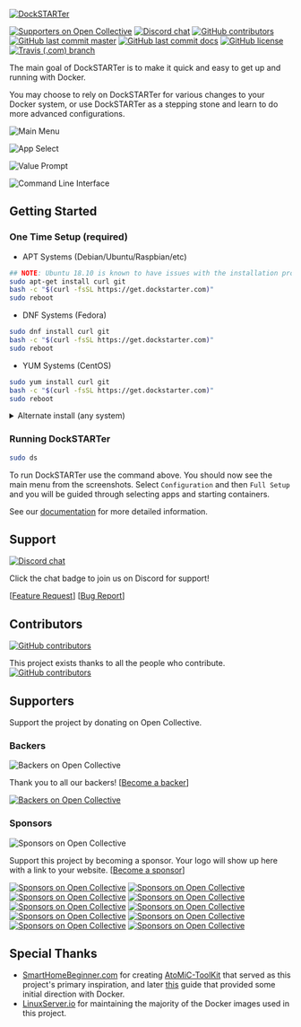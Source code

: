 [![DockSTARTer](https://github.com/GhostWriters/DockSTARTer/raw/master/.github/logo.png)](https://dockstarter.com)

[![Supporters on Open Collective](https://img.shields.io/opencollective/all/DockSTARTer.svg)](#supporters)
[![Discord chat](https://img.shields.io/discord/477959324183035936.svg?logo=discord)](https://discord.gg/YFyJpmH)
[![GitHub contributors](https://img.shields.io/github/contributors/GhostWriters/DockSTARTer.svg)](https://github.com/GhostWriters/DockSTARTer/graphs/contributors)
[![GitHub last commit master](https://img.shields.io/github/last-commit/GhostWriters/DockSTARTer/master.svg?label=code%20committed)](https://github.com/GhostWriters/DockSTARTer/commits/master)
[![GitHub last commit docs](https://img.shields.io/github/last-commit/GhostWriters/DockSTARTer/docs.svg?label=docs%20committed)](https://github.com/GhostWriters/DockSTARTer/commits/docs)
[![GitHub license](https://img.shields.io/github/license/GhostWriters/DockSTARTer.svg)](https://github.com/GhostWriters/DockSTARTer/blob/master/LICENSE.md)
[![Travis (.com) branch](https://img.shields.io/travis/com/GhostWriters/DockSTARTer/master.svg?logo=travis)](https://travis-ci.com/GhostWriters/DockSTARTer)

The main goal of DockSTARTer is to make it quick and easy to get up and running with Docker.

You may choose to rely on DockSTARTer for various changes to your Docker system, or use DockSTARTer as a stepping stone and learn to do more advanced configurations.

![Main Menu](https://i.imgur.com/odfRk0j.png)

![App Select](https://i.imgur.com/tFsu2Hh.png)

![Value Prompt](https://i.imgur.com/k1bdAoQ.png)

![Command Line Interface](https://i.imgur.com/Y8F3uT2.png)

## Getting Started

### One Time Setup (required)

- APT Systems (Debian/Ubuntu/Raspbian/etc)

```bash
## NOTE: Ubuntu 18.10 is known to have issues with the installation process, 18.04 is recommended
sudo apt-get install curl git
bash -c "$(curl -fsSL https://get.dockstarter.com)"
sudo reboot
```

- DNF Systems (Fedora)

```bash
sudo dnf install curl git
bash -c "$(curl -fsSL https://get.dockstarter.com)"
sudo reboot
```

- YUM Systems (CentOS)

```bash
sudo yum install curl git
bash -c "$(curl -fsSL https://get.dockstarter.com)"
sudo reboot
```

<details>
  <summary>Alternate install (any system)</summary>

The standard install above downloads the initial script using a method with some known risks. For those concerned with the security of the above method here is an alternative:

<pre><code class="bash">
## NOTE: Run the appropriate command for your distro
sudo apt-get install curl git
sudo dnf install curl git
sudo yum install curl git

## NOTE: Do not sudo the next line.
git clone https://github.com/GhostWriters/DockSTARTer "/home/${USER}/.docker"
sudo bash /home/${USER}/.docker/main.sh -i
sudo reboot
</code></pre>

</details>

### Running DockSTARTer

```bash
sudo ds
```

To run DockSTARTer use the command above. You should now see the main menu from the screenshots. Select `Configuration` and then `Full Setup` and you will be guided through selecting apps and starting containers.

See our [documentation](https://dockstarter.com) for more detailed information.

## Support

[![Discord chat](https://img.shields.io/discord/477959324183035936.svg?logo=discord)](https://discord.gg/YFyJpmH)

Click the chat badge to join us on Discord for support!

[[Feature Request](https://github.com/GhostWriters/DockSTARTer/issues/new?template=feature_request.md)] [[Bug Report](https://github.com/GhostWriters/DockSTARTer/issues/new?template=bug_report.md)]

## Contributors

[![GitHub contributors](https://img.shields.io/github/contributors/GhostWriters/DockSTARTer.svg)](https://github.com/GhostWriters/DockSTARTer/graphs/contributors)

This project exists thanks to all the people who contribute.
[![GitHub contributors](https://opencollective.com/DockSTARTer/contributors.svg?button=false)](https://GitHub.com/GhostWriters/DockSTARTer/graphs/contributors)

## Supporters

Support the project by donating on Open Collective.

### Backers

![Backers on Open Collective](https://img.shields.io/opencollective/backers/DockSTARTer.svg)

Thank you to all our backers! [[Become a backer](https://opencollective.com/DockSTARTer#backer)]

[![Backers on Open Collective](https://opencollective.com/DockSTARTer/backers.svg)](https://opencollective.com/DockSTARTer#backers)

### Sponsors

![Sponsors on Open Collective](https://img.shields.io/opencollective/sponsors/DockSTARTer.svg)

Support this project by becoming a sponsor. Your logo will show up here with a link to your website. [[Become a sponsor](https://opencollective.com/DockSTARTer#sponsor)]

[![Sponsors on Open Collective](https://opencollective.com/DockSTARTer/sponsor/0/avatar.svg)](https://opencollective.com/DockSTARTer/sponsor/0/website) [![Sponsors on Open Collective](https://opencollective.com/DockSTARTer/sponsor/1/avatar.svg)](https://opencollective.com/DockSTARTer/sponsor/1/website) [![Sponsors on Open Collective](https://opencollective.com/DockSTARTer/sponsor/2/avatar.svg)](https://opencollective.com/DockSTARTer/sponsor/2/website) [![Sponsors on Open Collective](https://opencollective.com/DockSTARTer/sponsor/3/avatar.svg)](https://opencollective.com/DockSTARTer/sponsor/3/website) [![Sponsors on Open Collective](https://opencollective.com/DockSTARTer/sponsor/4/avatar.svg)](https://opencollective.com/DockSTARTer/sponsor/4/website) [![Sponsors on Open Collective](https://opencollective.com/DockSTARTer/sponsor/5/avatar.svg)](https://opencollective.com/DockSTARTer/sponsor/5/website) [![Sponsors on Open Collective](https://opencollective.com/DockSTARTer/sponsor/6/avatar.svg)](https://opencollective.com/DockSTARTer/sponsor/6/website) [![Sponsors on Open Collective](https://opencollective.com/DockSTARTer/sponsor/7/avatar.svg)](https://opencollective.com/DockSTARTer/sponsor/7/website) [![Sponsors on Open Collective](https://opencollective.com/DockSTARTer/sponsor/8/avatar.svg)](https://opencollective.com/DockSTARTer/sponsor/8/website) [![Sponsors on Open Collective](https://opencollective.com/DockSTARTer/sponsor/9/avatar.svg)](https://opencollective.com/DockSTARTer/sponsor/9/website)

## Special Thanks

- [SmartHomeBeginner.com](https://www.smarthomebeginner.com) for creating [AtoMiC-ToolKit](https://github.com/htpcBeginner/AtoMiC-ToolKit) that served as this project's primary inspiration, and later [this](https://www.smarthomebeginner.com/docker-home-media-server-2018-basic/) guide that provided some initial direction with Docker.
- [LinuxServer.io](https://www.linuxserver.io) for maintaining the majority of the Docker images used in this project.
